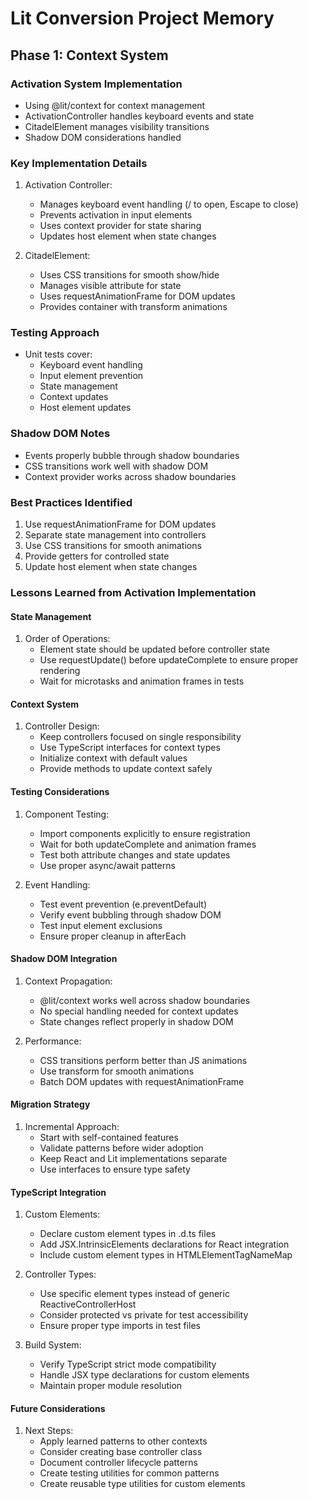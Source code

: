 # Lit Conversion Project Memory

## Phase 1: Context System

### Activation System Implementation
- Using @lit/context for context management
- ActivationController handles keyboard events and state
- CitadelElement manages visibility transitions
- Shadow DOM considerations handled

### Key Implementation Details
1. Activation Controller:
   - Manages keyboard event handling (/ to open, Escape to close)
   - Prevents activation in input elements
   - Uses context provider for state sharing
   - Updates host element when state changes

2. CitadelElement:
   - Uses CSS transitions for smooth show/hide
   - Manages visible attribute for state
   - Uses requestAnimationFrame for DOM updates
   - Provides container with transform animations

### Testing Approach
- Unit tests cover:
  - Keyboard event handling
  - Input element prevention
  - State management
  - Context updates
  - Host element updates

### Shadow DOM Notes
- Events properly bubble through shadow boundaries
- CSS transitions work well with shadow DOM
- Context provider works across shadow boundaries

### Best Practices Identified
1. Use requestAnimationFrame for DOM updates
2. Separate state management into controllers
3. Use CSS transitions for smooth animations
4. Provide getters for controlled state
5. Update host element when state changes

### Lessons Learned from Activation Implementation

#### State Management
1. Order of Operations:
   - Element state should be updated before controller state
   - Use requestUpdate() before updateComplete to ensure proper rendering
   - Wait for microtasks and animation frames in tests

#### Context System
1. Controller Design:
   - Keep controllers focused on single responsibility
   - Use TypeScript interfaces for context types
   - Initialize context with default values
   - Provide methods to update context safely

#### Testing Considerations
1. Component Testing:
   - Import components explicitly to ensure registration
   - Wait for both updateComplete and animation frames
   - Test both attribute changes and state updates
   - Use proper async/await patterns

2. Event Handling:
   - Test event prevention (e.preventDefault)
   - Verify event bubbling through shadow DOM
   - Test input element exclusions
   - Ensure proper cleanup in afterEach

#### Shadow DOM Integration
1. Context Propagation:
   - @lit/context works well across shadow boundaries
   - No special handling needed for context updates
   - State changes reflect properly in shadow DOM

2. Performance:
   - CSS transitions perform better than JS animations
   - Use transform for smooth animations
   - Batch DOM updates with requestAnimationFrame

#### Migration Strategy
1. Incremental Approach:
   - Start with self-contained features
   - Validate patterns before wider adoption
   - Keep React and Lit implementations separate
   - Use interfaces to ensure type safety

#### TypeScript Integration
1. Custom Elements:
   - Declare custom element types in .d.ts files
   - Add JSX.IntrinsicElements declarations for React integration
   - Include custom element types in HTMLElementTagNameMap

2. Controller Types:
   - Use specific element types instead of generic ReactiveControllerHost
   - Consider protected vs private for test accessibility
   - Ensure proper type imports in test files

3. Build System:
   - Verify TypeScript strict mode compatibility
   - Handle JSX type declarations for custom elements
   - Maintain proper module resolution

#### Future Considerations
1. Next Steps:
   - Apply learned patterns to other contexts
   - Consider creating base controller class
   - Document controller lifecycle patterns
   - Create testing utilities for common patterns
   - Create reusable type utilities for custom elements
